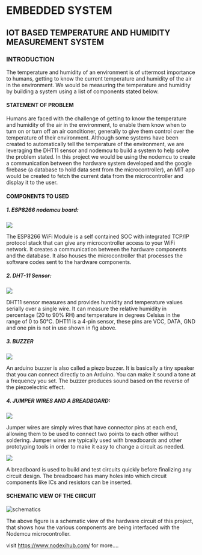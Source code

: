 # EMBEDDED SYSTEM
## IOT BASED TEMPERATURE AND HUMIDITY MEASUREMENT SYSTEM
### INTRODUCTION
The temperature and humidity of an environment is of uttermost importance to humans, getting to know the current temperature and humidity of the air in the environment. We would be measuring the temperature and humidity by building a system using a list of components stated below.
#### STATEMENT OF PROBLEM
Humans are faced with the challenge of getting to know the temperature and humidity of the air in the environment, to enable them know when to turn on or turn off an air conditioner, generally to give them control over the temperature of their environment. Although some systems have been created to automatically tell the temperature of the environment, we are leveraging the DHT11 sensor and nodemcu to build a system to help solve the problem stated. In this project we would be using the nodemcu to create a communication between the hardware system developed and the google firebase (a database to hold data sent from the microcontroller), an MIT app would be created to fetch the current data from the microcontroller and display it to the user.
#### COMPONENTS TO USED
##### 1. ESP8266 nodemcu board:
![](https://components101.com/sites/default/files/components/ESP8266-NodeMCU.jpg)

The ESP8266 WiFi Module is a self contained SOC with integrated TCP/IP protocol stack that can give any microcontroller access to your WiFi network. It creates a communication between the hardware components and the database. It also houses the microcontroller that processes the software codes sent to the hardware components.

##### 2. DHT-11 Sensor:
![](https://cdn.filestackcontent.com/resize=width:430,height:430,fit:crop,align:center/ftcmpaLvTD29PrcDmhXT)

DHT11 sensor measures and provides humidity and temperature values serially over a single wire. It can measure the relative humidity in percentage (20 to 90% RH) and temperature in degrees Celsius in the range of 0 to 50°C. DHT11 is a 4-pin sensor, these pins are VCC, DATA, GND and one pin is not in use shown in fig above.

##### 3. BUZZER

![](https://www.pcboard.ca/image/cache/catalog/products/buzzers/piezo-buzzer/piezo-buzzer-01-551x551.jpg)

An arduino buzzer is also called a piezo buzzer. It is basically a tiny speaker that you can connect directly to an Arduino. You can make it sound a tone at a frequency you set. The buzzer produces sound based on the reverse of the piezoelectric effect.

##### 4. JUMPER WIRES AND A BREADBOARD:

![](http://hub360.com.ng/wp-content/uploads/2018/02/1-4-1.jpg)

Jumper wires are simply wires that have connector pins at each end, allowing them to be used to connect two points to each other without soldering. Jumper wires are typically used with breadboards and other prototyping tools in order to make it easy to change a circuit as needed.

![](https://cdn.sparkfun.com/r/600-600/assets/d/c/a/b/4/513a1dface395fa524000001.JPG)

A breadboard is used to build and test circuits quickly before finalizing any circuit design. The breadboard has many holes into which circuit components like ICs and resistors can be inserted.

#### SCHEMATIC VIEW OF THE CIRCUIT

![schematics](https://user-images.githubusercontent.com/84184951/159084298-6689d3fd-bbab-4817-a062-68b8d8ab53a7.png)

The above figure is a schematic view of the hardware circuit of this project, that shows how the various components are being interfaced with the Nodemcu microcontroller. 

visit <https://www.nodexihub.com/> for more....



